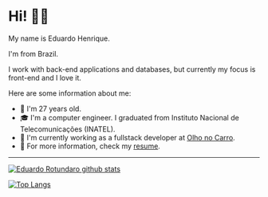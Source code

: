 # Hi! 👋🏻

My name is Eduardo Henrique.

I'm from Brazil.

I work with back-end applications and databases, but currently my focus is front-end and I love it.

Here are some information about me:

- 🧔 I'm 27 years old.
- 🎓 I'm a computer engineer. I graduated from Instituto Nacional de Telecomunicações (INATEL).
- 💼 I'm currently working as a fullstack developer at [Olho no Carro](https://www.olhonocarro.com.br/).
- 📄 For more information, check my [resume](https://eduardorotundaro.github.io/resume/).

---

[![Eduardo Rotundaro github stats](https://github-readme-stats.vercel.app/api?username=EduardoRotundaro&title_color=23c4ff&text_color=c8d5e5&icon_color=23c4ff&bg_color=131313&hide_border=true&include_all_commits=true&count_private=true)](https://github.com/EduardoRotundaro/)

[![Top Langs](https://github-readme-stats.vercel.app/api/top-langs/?username=EduardoRotundaro&title_color=23c4ff&text_color=c8d5e5&bg_color=131313&hide_border=true)](https://github.com/EduardoRotundaro/)
